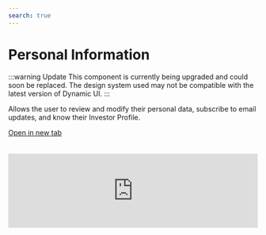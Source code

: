 ```yaml
---
search: true
---
```


# Personal Information

:::warning Update
This component is currently being upgraded and could soon be replaced. The design system used may not be compatible with the latest version of Dynamic UI.
:::

Allows the user to review and modify their personal data, subscribe to email updates, and know their Investor Profile.

[Open in new tab](https://widgets.modyo.com/inversiones/personal-info)
<iframe id="widgetFrame" src="https://widgets.modyo.com/inversiones/personal-info" width="100%" frameBorder="0" style="overflow:auto;margin-top:20px;"/>

| Features                   | Description                                                                                                                                                                                                                                                                                                                                         |
|---------------------------------|-----------------------------------------------------------------------------------------------------------------------------------------------------------------------------------------------------------------------------------------------------------------------------------------------------------------------------------------------------|
| Personal Data                | This allows the user to verify and/or change their information. It also provides their account manager's information and contact.                                                                                                                                                                                                                  |
| Investor Profile        | Users can view the current Investor Profile and the date the survey was conducted. It recommends what type of investment they should consider based on the current investor profile. It also includes information associated to the survey, such as what is measured, why it is important, how often it should be conducted, etc. |
| Password Change                 | This allows users to make password changes and displays the necessary features for the new password (maximum and minimum length, characters, uppercase and lowercase, numbers, etc.).                                                                                                                                                                  |
| Subscription to emails | Allows you to subscribe to charts, reports, tax certificates, and other updates.                                                                                                                                                                                                                                  |


<script>

  export default {
    mounted() {

      function setIframeHeightCO(id, ht) {
          var ifrm = document.getElementById(id);
          if(ifrm) {
            ifrm.style.height = ht + 4 + "px";
          }
      }
      // iframed document sends its height using postMessage
      function handleDocHeightMsg(e) {
          // check origin
          if ( e.origin === 'https://widgets-es.modyo.com' ) {
              // parse data
              var data = JSON.parse( e.data );

              console.log('data:', data)
              // check data object
              if ( data['docHeight'] ) {
                  setIframeHeightCO( 'widgetFrame', data['docHeight'] );
              } else {
                  setIframeHeightCO( 'widgetFrame', 700 );
              }
          }
      }

      // assign message handler
      if ( window.addEventListener ) {
          window.addEventListener('message', handleDocHeightMsg, false);
      }
    }
  }

</script>
